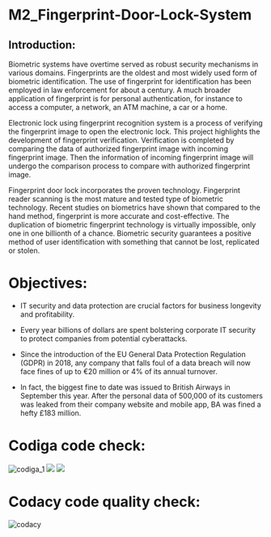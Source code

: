 # M2_Fingerprint-Door-Lock-System
## Introduction:
Biometric systems have overtime served as robust security mechanisms in various domains. Fingerprints are the oldest and most widely used form of biometric identification. The use of fingerprint for identification has been employed in law enforcement for about a century. A much broader application of fingerprint is for personal authentication, for instance to access a computer, a network, an ATM machine, a car or a home.

Electronic lock using fingerprint recognition system is a process of verifying the fingerprint image to open the electronic lock. This project highlights the development of fingerprint verification. Verification is completed by comparing the data of authorized fingerprint image with incoming fingerprint image. Then the information of incoming fingerprint image will undergo the comparison process to compare with authorized fingerprint image. 

Fingerprint door lock incorporates the proven technology. Fingerprint reader scanning is the most mature and tested type of biometric technology. Recent studies on biometrics have shown that compared to the hand method, fingerprint is more accurate and cost-effective. The duplication of biometric fingerprint technology is virtually impossible, only one in one billionth of a chance. Biometric security guarantees a positive method of user identification with something that cannot be lost, replicated or stolen.
# Objectives:
* IT security and data protection are crucial factors for business longevity and profitability.
* Every year billions of dollars are spent bolstering corporate IT security to protect companies from potential cyberattacks.

* Since the introduction of the EU General Data Protection Regulation (GDPR) in 2018, any company that falls foul of a data breach will now face fines of up to €20 million or 4% of its annual turnover. 
* In fact, the biggest fine to date was issued to British Airways in September this year. After the personal data of 500,000 of its customers was leaked from their company website and mobile app, BA was fined a hefty £183 million.
# Codiga code check:
![codiga_1](https://user-images.githubusercontent.com/89642370/164741247-b01accb7-a28e-4e7f-9d6a-f3a79ea9a267.png)
![](https://api.codiga.io/project/33026/score/svg)
![](https://api.codiga.io/project/33026/status/svg)
# Codacy code quality check:
![codacy](https://user-images.githubusercontent.com/89642370/164741915-16753c4b-39d2-4990-b232-b0fa4856c1c0.jpg)

